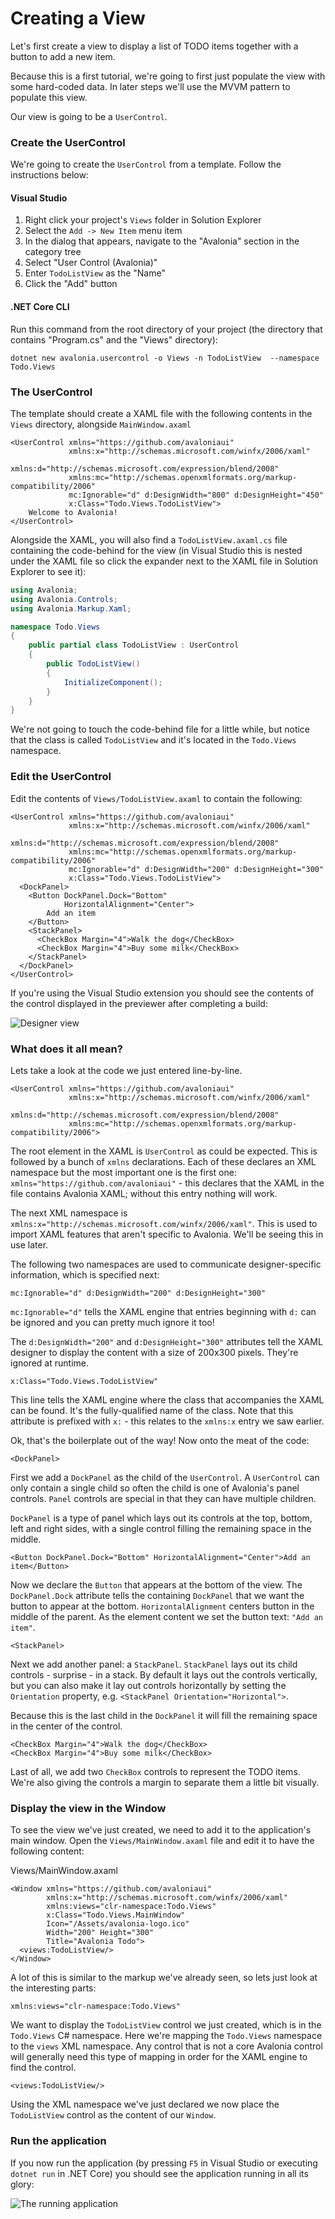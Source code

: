 # Creating a View

Let's first create a view to display a list of TODO items together with a button to add a new item.

Because this is a first tutorial, we're going to first just populate the view with some hard-coded data. In later steps we'll use the MVVM pattern to populate this view.

Our view is going to be a `UserControl`.

### Create the UserControl <a href="create-the-usercontrol" id="create-the-usercontrol"></a>

We're going to create the `UserControl` from a template. Follow the instructions below:

#### Visual Studio <a href="visual-studio" id="visual-studio"></a>

1. Right click your project's `Views` folder in Solution Explorer
2. Select the `Add -> New Item` menu item
3. In the dialog that appears, navigate to the "Avalonia" section in the category tree
4. Select "User Control (Avalonia)"
5. Enter `TodoListView` as the "Name"
6. Click the "Add" button

#### .NET Core CLI <a href="net-core-cli" id="net-core-cli"></a>

Run this command from the root directory of your project (the directory that contains "Program.cs" and the "Views" directory):

```
dotnet new avalonia.usercontrol -o Views -n TodoListView  --namespace Todo.Views
```

### The UserControl <a href="the-usercontrol" id="the-usercontrol"></a>

The template should create a XAML file with the following contents in the `Views` directory, alongside `MainWindow.axaml`

```markup
<UserControl xmlns="https://github.com/avaloniaui"
             xmlns:x="http://schemas.microsoft.com/winfx/2006/xaml"
             xmlns:d="http://schemas.microsoft.com/expression/blend/2008"
             xmlns:mc="http://schemas.openxmlformats.org/markup-compatibility/2006"
             mc:Ignorable="d" d:DesignWidth="800" d:DesignHeight="450"
             x:Class="Todo.Views.TodoListView">
    Welcome to Avalonia!
</UserControl>
```

Alongside the XAML, you will also find a `TodoListView.axaml.cs` file containing the code-behind for the view (in Visual Studio this is nested under the XAML file so click the expander next to the XAML file in Solution Explorer to see it):


```csharp
using Avalonia;
using Avalonia.Controls;
using Avalonia.Markup.Xaml;

namespace Todo.Views
{
    public partial class TodoListView : UserControl
    {
        public TodoListView()
        {
            InitializeComponent();
        }
    }
}
```

We're not going to touch the code-behind file for a little while, but notice that the class is called `TodoListView` and it's located in the `Todo.Views` namespace.

### Edit the UserControl <a href="edit-the-usercontrol" id="edit-the-usercontrol"></a>

Edit the contents of `Views/TodoListView.axaml` to contain the following:

```markup
<UserControl xmlns="https://github.com/avaloniaui"
             xmlns:x="http://schemas.microsoft.com/winfx/2006/xaml"
             xmlns:d="http://schemas.microsoft.com/expression/blend/2008"
             xmlns:mc="http://schemas.openxmlformats.org/markup-compatibility/2006"
             mc:Ignorable="d" d:DesignWidth="200" d:DesignHeight="300"
             x:Class="Todo.Views.TodoListView">
  <DockPanel>
    <Button DockPanel.Dock="Bottom"
            HorizontalAlignment="Center">
        Add an item
    </Button>
    <StackPanel>
      <CheckBox Margin="4">Walk the dog</CheckBox>
      <CheckBox Margin="4">Buy some milk</CheckBox>
    </StackPanel>
  </DockPanel>
</UserControl>
```

If you're using the Visual Studio extension you should see the contents of the control displayed in the previewer after completing a build:

![Designer view](../../.gitbook/assets/creating-a-view-todolistview.png)

### What does it all mean? <a href="what-does-it-all-mean" id="what-does-it-all-mean"></a>

Lets take a look at the code we just entered line-by-line.

```markup
<UserControl xmlns="https://github.com/avaloniaui"
             xmlns:x="http://schemas.microsoft.com/winfx/2006/xaml"
             xmlns:d="http://schemas.microsoft.com/expression/blend/2008"
             xmlns:mc="http://schemas.openxmlformats.org/markup-compatibility/2006">
```

The root element in the XAML is `UserControl` as could be expected. This is followed by a bunch of `xmlns` declarations. Each of these declares an XML namespace but the most important one is the first one: `xmlns="https://github.com/avaloniaui"` - this declares that the XAML in the file contains Avalonia XAML; without this entry nothing will work.

The next XML namespace is `xmlns:x="http://schemas.microsoft.com/winfx/2006/xaml"`. This is used to import XAML features that aren't specific to Avalonia. We'll be seeing this in use later.

The following two namespaces are used to communicate designer-specific information, which is specified next:

```markup
mc:Ignorable="d" d:DesignWidth="200" d:DesignHeight="300"
```

`mc:Ignorable="d"` tells the XAML engine that entries beginning with `d:` can be ignored and you can pretty much ignore it too!

The `d:DesignWidth="200"` and `d:DesignHeight="300"` attributes tell the XAML designer to display the content with a size of 200x300 pixels. They're ignored at runtime.

```markup
x:Class="Todo.Views.TodoListView"
```

This line tells the XAML engine where the class that accompanies the XAML can be found. It's the fully-qualified name of the class. Note that this attribute is prefixed with `x:` - this relates to the `xmlns:x` entry we saw earlier.

Ok, that's the boilerplate out of the way! Now onto the meat of the code:

```markup
<DockPanel>
```

First we add a `DockPanel` as the child of the `UserControl`. A `UserControl` can only contain a single child so often the child is one of Avalonia's panel controls. `Panel` controls are special in that they can have multiple children.

`DockPanel` is a type of panel which lays out its controls at the top, bottom, left and right sides, with a single control filling the remaining space in the middle.

```markup
<Button DockPanel.Dock="Bottom" HorizontalAlignment="Center">Add an item</Button>
```

Now we declare the `Button` that appears at the bottom of the view. The `DockPanel.Dock` attribute tells the containing `DockPanel` that we want the button to appear at the bottom. `HorizontalAlignment` centers button in the middle of the parent. As the element content we set the button text: `"Add an item"`.

```markup
<StackPanel>
```

Next we add another panel: a `StackPanel`. `StackPanel` lays out its child controls - surprise - in a stack. By default it lays out the controls vertically, but you can also make it lay out controls horizontally by setting the `Orientation` property, e.g. `<StackPanel Orientation="Horizontal">`.

Because this is the last child in the `DockPanel` it will fill the remaining space in the center of the control.

```markup
<CheckBox Margin="4">Walk the dog</CheckBox>
<CheckBox Margin="4">Buy some milk</CheckBox>
```

Last of all, we add two `CheckBox` controls to represent the TODO items. We're also giving the controls a margin to separate them a little bit visually.

### Display the view in the Window <a href="display-the-view-in-the-window" id="display-the-view-in-the-window"></a>

To see the view we've just created, we need to add it to the application's main window. Open the `Views/MainWindow.axaml` file and edit it to have the following content:

Views/MainWindow.axaml

```markup
<Window xmlns="https://github.com/avaloniaui"
        xmlns:x="http://schemas.microsoft.com/winfx/2006/xaml"
        xmlns:views="clr-namespace:Todo.Views"
        x:Class="Todo.Views.MainWindow"
        Icon="/Assets/avalonia-logo.ico"
        Width="200" Height="300"
        Title="Avalonia Todo">
  <views:TodoListView/>
</Window>
```

A lot of this is similar to the markup we've already seen, so lets just look at the interesting parts:

```markup
xmlns:views="clr-namespace:Todo.Views"
```

We want to display the `TodoListView` control we just created, which is in the `Todo.Views` C# namespace. Here we're mapping the `Todo.Views` namespace to the `views` XML namespace. Any control that is not a core Avalonia control will generally need this type of mapping in order for the XAML engine to find the control.

```markup
<views:TodoListView/>
```

Using the XML namespace we've just declared we now place the `TodoListView` control as the content of our `Window`.

### Run the application <a href="run-the-application" id="run-the-application"></a>

If you now run the application (by pressing `F5` in Visual Studio or executing `dotnet run` in .NET Core) you should see the application running in all its glory:

![The running application](../../.gitbook/assets/creating-a-view-run.png)
